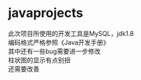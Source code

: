 # javaprojects
此次项目所使用的开发工具是MySQL，jdk1.8<br>
编码格式严格参照《Java开发手册》<br>
其中还有一些bug需要进一步修改<br>
柱状图的显示有点别扭<br>
还需要改善<br>

